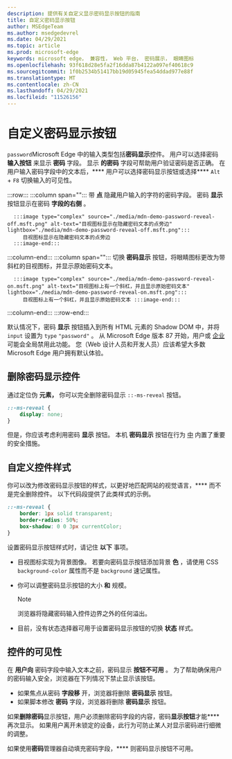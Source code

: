```yaml
---
description: 提供有关自定义显示密码显示按钮的指南
title: 自定义密码显示按钮
author: MSEdgeTeam
ms.author: msedgedevrel
ms.date: 04/29/2021
ms.topic: article
ms.prod: microsoft-edge
keywords: microsoft edge， 兼容性， Web 平台， 密码展示， 眼睛图标
ms.openlocfilehash: 93f618d28e5fa2f16dda87b4122a097ef40618c9
ms.sourcegitcommit: 1f0b2534b51417bb19d05945fea54ddad977e88f
ms.translationtype: MT
ms.contentlocale: zh-CN
ms.lasthandoff: 04/29/2021
ms.locfileid: "11526156"
---
```

# <a name="customize-the-password-reveal-button"></a>自定义密码显示按钮  

`password`Microsoft Edge 中的输入类型包括**密码显示**控件。  用户可以选择密码 **输入按钮** 来显示 **密码** 字段。  显示 **的密码** 字段可帮助用户验证密码是否正确。  在用户输入密码字段中的文本后，**** 用户可以选择密码显示按钮或选择**** `Alt` + `F8` 切换输入的可见性。  

:::row:::
   :::column span="":::
      带 **点** 隐藏用户输入的字符的密码字段。  密码 **显示** 按钮显示在密码 **字段的右侧** 。
      
      :::image type="complex" source="./media/mdn-demo-password-reveal-off.msft.png" alt-text="目视图标显示在隐藏密码文本的点旁边" lightbox="./media/mdn-demo-password-reveal-off.msft.png":::
         目视图标显示在隐藏密码文本的点旁边  
      :::image-end:::  
   :::column-end:::
   :::column span="":::
      切换 **密码显示** 按钮，将眼睛图标更改为带斜杠的目视图标，并显示原始密码文本。  
      
      :::image type="complex" source="./media/mdn-demo-password-reveal-on.msft.png" alt-text="目视图标上有一个斜杠，并且显示原始密码文本" lightbox="./media/mdn-demo-password-reveal-on.msft.png":::
         目视图标上有一个斜杠，并且显示原始密码文本 :::image-end:::  
   :::column-end:::
:::row-end:::  

默认情况下，密码 **显示** 按钮插入到所有 HTML 元素的 Shadow DOM 中，并将 `input` 设置为 `type` `"password"` 。  从 Microsoft Edge 版本 87 开始，用户或 [企业][DeployedgeMicrosoftEdgePoliciesPasswordrevealenabled] 可能会全局禁用此功能。  您（Web 设计人员和开发人员）应该希望大多数 Microsoft Edge 用户拥有默认体验。  

## <a name="remove-the-password-reveal-control"></a>删除密码显示控件  

通过定位伪 **元素，** 你可以完全删除密码显示 `::-ms-reveal` 按钮。  

```css
::-ms-reveal {
    display: none;
}
```  

但是，你应该考虑利用密码 **显示** 按钮。  本机 **密码显示** 按钮在行为 [中](#visibility-of-the-control) 内置了重要的安全措施。  

## <a name="customize-the-control-style"></a>自定义控件样式  

你可以改为修改密码显示按钮的样式，以更好地匹配网站的视觉语言，**** 而不是完全删除控件。  以下代码段提供了此类样式的示例。  

```css
::-ms-reveal {
    border: 1px solid transparent;
    border-radius: 50%;
    box-shadow: 0 0 3px currentColor;
}
```  

设置密码显示按钮样式时，请记住 **以下** 事项。  

*   目视图标实现为背景图像。  若要向密码显示按钮添加背景 **色** ，请使用 CSS `background-color` 属性而不是 `background` 速记属性。  
*   你可以调整密码显示按钮的大小 **和** 规模。  
    
    > [!NOTE]
    >浏览器将隐藏密码输入控件边界之外的任何溢出。  
    
*   目前，没有状态选择器可用于设置密码显示按钮的切换 **状态** 样式。  
    
## <a name="visibility-of-the-control"></a>控件的可见性  

在 **用户向** 密码字段中输入文本之前，密码显示 **按钮不可用** 。  为了帮助确保用户的密码输入安全，浏览器在下列情况下禁止显示该按钮。

*   如果焦点从密码 **字段移** 开，浏览器将删除 **密码显示** 按钮。  
*   如果脚本修改 **密码** 字段，浏览器将删除 **密码显示** 按钮。  

如果**删除密码**显示按钮，用户必须删除密码字段的内容，密码**显示按钮**才能**** 再次显示。 如果用户离开未锁定的设备，此行为可防止某人对显示密码进行细微的调整。
    
如果使用**密码**管理器自动填充密码字段，**** 则密码显示按钮不可用。  

<!-- links -->  

[DeployedgeMicrosoftEdgePoliciesPasswordrevealenabled]: /deployedge/microsoft-edge-policies#passwordrevealenabled "PasswordRevealEnabled - Microsoft Edge - 策略|Microsoft Docs"  
